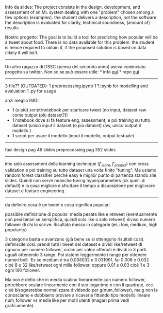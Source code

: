 Info da slides:
The project consists in the design, development, and assessment of an ML system dealing with one "problem" chosen among a few options (examples).
the student delivers a description, not the software
the description is evaluated for clarity, technical soundness, (amount of) results

Nostro progetto:
The goal is to build a tool for predicting how popular will be a tweet about food. There is no data available for this problem: the student is hence required to obtain it, if the proposed solution is based on data (likely it will be!).

---

Un altro ragazzo di DSSC (penso del secondo anno) aveva cominciato progetto su twitter. Non so se può essere utile:
    * info [qui](https://docs.google.com/document/d/12KHF62Q4d9CncrE5ZiuP6Bd91HJf8jwq8Y7btIzUmtA/edit)
    * repo [qui](https://github.com/mechanapoleon/TwitterSentimentAnalysis)

---

3 file?? (OUTDATED):
1 preprocessing.ipynb
1 ?.ipynb for modelling and evaluation
1 .py for usage

anzi meglio IMO:
* 1 (o più) script/notebook per scaricare tweet (no input, dataset raw come output (più dataset?))
* 1 notebook dove si fa feature eng, assessment, e poi training su tutto dataset (unico input il dataset (o più dataset) raw, unico output il modello )
* 1 script per usare il modello (input il modello, output testuale)
---

fasi design pag 46 slides
preprocessing pag 352 slides

---

imo solo assessment della learning technique $(f'_{learn}, f'_{predict})$ con cross validation e poi training su tutto dataset una volta finito "tuning". Ma usiamo random forest classifier perché easy è miglior punto di partenza stando alle slides. Quindi non serve neanche tuning hyperparameters (ok quelli di default) e la cosa migliore è sfruttare il tempo a disposizione per migliorare dataset e feature engineering.

---
da definire cosa è un tweet e cosa significa popular:

possibile definizione di popular:
media pesata like e retweet (eventualmente con pesi binari se semplifica, quindi solo like o solo retweet) diviso numero follower di chi lo scrive. Risultato messo in categorie (es.: low, medium, high popularity)

3 categorie basta e avanzano (già bene se si ottengono risultati così). definiscile così: prendi tutti i tweet del dataset e dividi like/retweet di ognuno per numero follower, ordini per valori ottenuti e dividi in 3 parti uguali ottenendo 3 range. Poi sistemi leggermente i range per ottenere numeri belli. Es se medium è tra 0.008032 e 0.031991, fai 0.008 e 0.032 cioè 8 e 32 like/retweet ogni mille follower, oppure 0.01 e 0.03 cioè 1 e 3 ogni 100 follower.

Ma non è detto che in media scalino linearmente con numero follower, potrebbero scalare linearmente con il suo logaritmo o con il quadrato, ecc. cioè bisognerebbe normalizzare dividendo per g(num_follower), ma g non la conosciamo e dobbiamo provare a ricavarla fittando tipo modello lineare num_follower vs media like per molti utenti (magari prima vedi graficamente).

